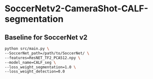 # SoccerNetv2-CameraShot-CALF-segmentation

## Baseline for SoccerNet v2

```bash
python src/main.py \
--SoccerNet_path=/path/to/SoccerNet/ \
--features=ResNET_TF2_PCA512.npy \
--model_name=CALF_seg \
--loss_weight_segmentation=1.0 \
--loss_weight_detection=0.0
```
